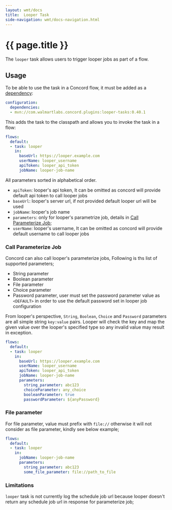 ```yaml
---
layout: wmt/docs
title:  Looper Task
side-navigation: wmt/docs-navigation.html
---
```


# {{ page.title }}
The `looper` task allows users to trigger looper jobs as part of a flow. 

<a name="usage"/>

## Usage

To be able to use the task in a Concord flow, it must be added as a
[dependency](../getting-started/concord-dsl.html#dependencies):

```yaml
configuration:
  dependencies:
  - mvn://com.walmartlabs.concord.plugins:looper-tasks:0.40.1
```

This adds the task to the classpath and allows you to invoke the task in a flow:

```yaml
flows:
  default:
  - task: looper
    in:
      baseUrl: https://looper.example.com
      userName: looper_username
      apiToken: looper_api_token
      jobName: looper-job-name
```
All parameters sorted in alphabetical order.

- `apiToken`: looper's api token, It can be omitted as concord will provide default api token to call looper jobs
- `baseUrl`: looper's server url, if not provided default looper url will be used
- `jobName`: looper's job name
- `parameters`: only for looper's parametrize job, details in [Call Parameterize Job](#call-parameterize-job);
- `userName`: looper's username, It can be omitted as concord will provide default username to call looper jobs

### Call Parameterize Job
Concord can also call looper's parameterize jobs, Following is ths list of supported parameters;

- String parameter
- Boolean parameter
- File parameter
- Choice parameter
- Password parameter, user must set the password parameter value as `<DEFAULT>` in order to use the default password set 
in looper job configuration

From looper's perspective, `String`, `Boolean`, `Choice` and `Password` parameters are all simple string `key:value` pairs. Looper
will check the key and map the given value over the looper's specified type so any invalid value may result in exception.

```yaml
flows:
  default:
  - task: looper
    in:
      baseUrl: https://looper.example.com
      userName: looper_username
      apiToken: looper_api_token
      jobName: looper-job-name
      parameters:
        string_parameter: abc123
        choiceParameter: any_choice
        booleanParameter: true
        passwordParameter: ${anyPassword}
```
### File parameter
For file parameter, value must prefix with `file://` otherwise it will not consider as file parameter, kindly see below example;

```yaml
flows:
  default:
  - task: looper
    in:
      jobName: looper-job-name
      parameters:
        string_parameter: abc123
        some_file_parameter: file://path_to_file
```

### Limitations
`looper` task is not currently log the schedule job url because looper doesn't return any schedule job url in response for
parameterize job;
